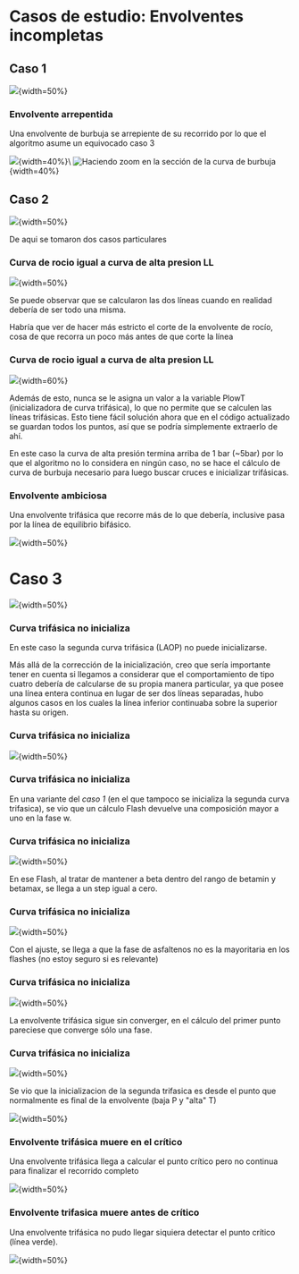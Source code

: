 # Casos de estudio: Envolventes incompletas

## Caso 1

![](media/media/image12.png){width=50%}

### Envolvente arrepentida

Una envolvente de burbuja se arrepiente de su recorrido por lo que el
algoritmo asume un equivocado caso 3

![](media/media/image8.png){width=40%}\ ![Haciendo zoom en la sección de la curva de burbuja](media/media/image5.png){width=40%}

## Caso 2

![](media/media/image2.png){width=50%}

De aqui se tomaron dos casos particulares

### Curva de rocio igual a curva de alta presion LL

![](media/media/image3.png){width=50%}

Se puede observar que se calcularon las dos líneas cuando en realidad
debería de ser todo una misma.

Habría que ver de hacer más estricto el corte de la envolvente de rocío,
cosa de que recorra un poco más antes de que corte la línea


### Curva de rocio igual a curva de alta presion LL
![](media/media/image6.png){width=60%}

Además de esto, nunca se le asigna un valor a la variable PlowT
(inicializadora de curva trifásica), lo que no permite que se calculen
las líneas trifásicas. Esto tiene fácil solución ahora que en el código
actualizado se guardan todos los puntos, así que se podría simplemente
extraerlo de ahí.

En este caso la curva de alta presión termina arriba de 1 bar (\~5bar)
por lo que el algoritmo no lo considera en ningún caso, no se hace el
cálculo de curva de burbuja necesario para luego buscar cruces e
inicializar trifásicas.

### Envolvente ambiciosa

Una envolvente trifásica que recorre más de lo que debería, inclusive
pasa por la línea de equilibrio bifásico.

![](media/media/image9.png){width=50%}

# Caso 3

![](media/media/image10.png){width=50%}

### Curva trifásica no inicializa

En este caso la segunda curva trifásica (LAOP) no puede inicializarse.

Más allá de la corrección de la inicialización, creo que sería importante tener
en cuenta si llegamos a considerar que el comportamiento de tipo cuatro debería
de calcularse de su propia manera particular, ya que posee una línea entera
continua en lugar de ser dos líneas separadas, hubo algunos casos en los cuales
la línea inferior continuaba sobre la superior hasta su origen.

### Curva trifásica no inicializa
![](media/media/image7.png){width=50%}

### Curva trifásica no inicializa

En una variante del *caso 1* (en el que tampoco se inicializa la segunda
curva trifasica), se vio que un cálculo Flash devuelve una composición
mayor a uno en la fase w.

### Curva trifásica no inicializa

![](media/media/image1.png){width=50%}

En ese Flash, al tratar de mantener a beta dentro del rango de betamin y
betamax, se llega a un step igual a cero.

### Curva trifásica no inicializa

![](media/media/image13.png){width=50%}

Con el ajuste, se llega a que la fase de asfaltenos no es la mayoritaria
en los flashes (no estoy seguro si es relevante)

### Curva trifásica no inicializa

![](media/media/image16.png){width=50%}

La envolvente trifásica sigue sin converger, en el cálculo del primer
punto pareciese que converge sólo una fase.

### Curva trifásica no inicializa

![](media/media/image11.png){width=50%}

Se vio que la inicializacion de la segunda trifasica es desde el punto
que normalmente es final de la envolvente (baja P y "alta" T)

![](media/media/image15.png){width=50%}

### Envolvente trifásica muere en el crítico

Una envolvente trifásica llega a calcular el punto crítico pero no
continua para finalizar el recorrido completo

![](media/media/image14.png){width=50%}

### Envolvente trifasica muere antes de crítico

Una envolvente trifásica no pudo llegar siquiera detectar el punto
crítico (línea verde).

![](media/media/image4.png){width=50%}
